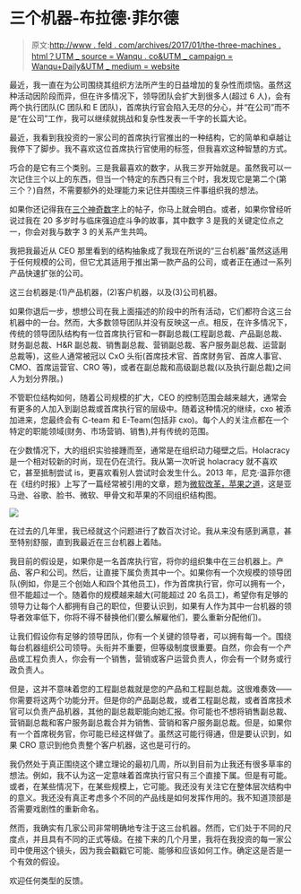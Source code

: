 # 三个机器-布拉德·菲尔德

> 原文:[http://www . feld . com/archives/2017/01/the-three-machines . html？UTM _ source = Wanqu . co&UTM _ campaign = Wanqu+Daily&UTM _ medium = website](http://www.feld.com/archives/2017/01/the-three-machines.html?utm_source=wanqu.co&utm_campaign=Wanqu+Daily&utm_medium=website)

最近，我一直在为公司围绕其组织方法所产生的日益增加的复杂性而烦恼。虽然这种活动因阶段而异，但在许多情况下，领导团队会扩大到很多人(超过 6 人)，会有两个执行团队(C 团队和 E 团队)，首席执行官会陷入无尽的分心，并“在公司”而不是“在公司”工作，我可以继续就挑战和复杂性发表一千字的长篇大论。

最近，我看到我投资的一家公司的首席执行官推出的一种结构，它的简单和卓越让我停下了脚步。我不喜欢这位首席执行官使用的标签，但我喜欢这种智慧的方式。

巧合的是它有三个类别。三是我最喜欢的数字，从我三岁开始就是。虽然我可以一次记住三个以上的东西，但当一个特定的东西只有三个时，我发现它是第二个(第三个？)自然，不需要额外的处理能力来记住并围绕三件事组织我的想法。

如果你还记得我在[三个神奇数字](https://feld.com/archives/2012/02/three-magic-numbers.html)上的帖子，你马上就会明白。或者，如果你曾经听说过我在 20 多岁时与临床强迫症斗争的故事，其中数字 3 是我的关键定位点之一，你会对我与数字 3 的关系产生共鸣。

我把我最近从 CEO 那里看到的结构抽象成了我现在所说的“三台机器”虽然这适用于任何规模的公司，但它尤其适用于推出第一款产品的公司，或者正在通过一系列产品快速扩张的公司。

这三台机器是:(1)产品机器，(2)客户机器，以及(3)公司机器。

如果你退后一步，想想公司在我上面描述的阶段中的所有活动，它们都符合这三台机器中的一台。然而，大多数领导团队并没有反映这一点。相反，在许多情况下，传统的领导团队结构有一位首席执行官和一群副总裁(工程副总裁、产品副总裁、财务副总裁、H&R 副总裁、销售副总裁、营销副总裁、客户服务副总裁、运营副总裁等)，这些人通常被冠以 CxO 头衔(首席技术官、首席财务官、首席人事官、CMO、首席运营官、CRO 等)，或者在副总裁和高级副总裁(以及执行副总裁)之间人为划分界限。)

不管职位结构如何，随着公司规模的扩大，CEO 的控制范围会越来越大，通常会有更多的人加入到副总裁或首席执行官的层级中。随着这种情况的继续，cxo 被添加进来，您最终会有 C-team 和 E-Team(包括非 cxo)。每个人的关注点都在一个特定的职能领域(财务、市场营销、销售),并有传统的范围。

在少数情况下，大的组织实验接踵而至，通常是在组织动力碰壁之后。Holacracy 是一个相对较新的时尚，现在仍在流行。我从第一次听说 holacracy 就不喜欢它，甚至抵制尝试 is，更喜欢看别人尝试时会发生什么。2013 年，尼克·温菲尔德在《纽约时报》上写了一篇经常被引用的文章，题为[微软改革，苹果之道](https://www.nytimes.com/2013/07/12/technology/microsoft-revamps-structure-and-management.html)，这是亚马逊、谷歌、脸书、微软、甲骨文和苹果的不同组织结构图。

![](../Images/1f433051e28f49f911c5f302f3dc9c76.png)

在过去的几年里，我已经就这个问题进行了数百次讨论。我从来没有感到满意，甚至特别舒服，直到我最近在三台机器上着陆。

我目前的假设是，如果你是一名首席执行官，将你的组织集中在三台机器上。产品、客户和公司。然后，让直接下属负责其中一个。如果你有一个次规模的领导团队(例如，你是三个创始人和四个其他员工)，作为首席执行官，你可以拥有一个，但不能超过一个。随着你的规模越来越大(可能超过 20 名员工)，希望你有足够的领导力让每个人都拥有自己的职位，但要认识到，如果有人作为其中一台机器的领导者效率低下，你将不得不替换他们(要么解雇他们，要么重新分配他们)。

让我们假设你有足够的领导团队，你有一个关键的领导者，可以拥有每一个。围绕每台机器组织公司领导。头衔并不重要，但等级制度很重要。自然，你会有一个产品或工程负责人，你会有一个销售，营销或客户运营负责人，你会有一个财务或行政负责人。

但是，这并不意味着您的工程副总裁就是您的产品和工程副总裁。这很难奏效——你需要将这两个功能分开。但是你的产品副总裁，或者工程副总裁，或者首席技术官可以负责产品机器，其他的副总裁职能向她汇报。你可能也不想将销售副总裁、营销副总裁和客户服务副总裁合并为销售、营销和客户服务副总裁。但是，如果你有一个首席税务官，你可能已经这样做了。虽然这可能行得通，但是要认识到，如果 CRO 意识到他负责整个客户机器，这也是可行的。

我仍然处于真正围绕这个建立理论的最初几周，所以到目前为止我还有很多草率的想法。例如，我不认为这一定意味着首席执行官只有三个直接下属。但是有可能。或者，在某些情况下，在某些规模上，它可能。我还没有关注它在整体层次结构中的意义。我还没有真正考虑多个不同的产品线是如何发挥作用的。我不知道顶部是否需要戏剧性的重新命名。

然而，我确实有几家公司非常明确地专注于这三台机器。然而，它们处于不同的尺度点，并且具有不同的正式等级。在接下来的几个月里，我将在我投资的每一家公司中使用这个镜头，因为我会戳戳它可能、能够和应该如何工作。确定这是否是一个有效的假设。

欢迎任何类型的反馈。